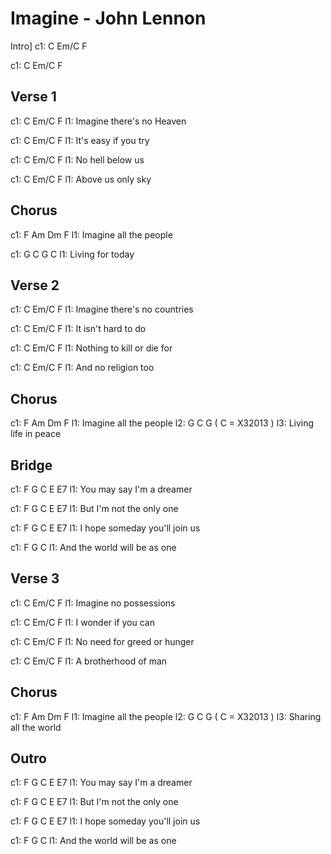 ---
---

# Imagine - John Lennon

Intro]
c1: C  Em/C F

c1: C  Em/C F

## Verse 1
c1: C              Em/C  F
l1: Imagine there's no Heaven

c1: C            Em/C  F
l1: It's easy if you try

c1: C        Em/C  F
l1: No hell below us

c1: C        Em/C  F
l1: Above us only sky

## Chorus
c1: F      Am        Dm    F
l1: Imagine all the people

c1: G       C     G        C
l1: Living for today

## Verse 2
c1: C              Em/C      F
l1: Imagine there's no countries

c1: C           Em/C  F
l1: It isn't hard to do

c1: C              Em/C   F
l1: Nothing to kill or die for

c1: C           Em/C  F
l1: And no religion too

## Chorus
c1: F      Am        Dm   F
l1: Imagine all the people
l2: G       C        G      ( C = X32013 )
l3: Living life in peace

## Bridge
c1: F        G               C      E E7
l1: You may say I'm a dreamer

c1: F        G           C    E E7
l1: But I'm not the only one

c1: F           G          C      E E7
l1: I hope someday you'll join us

c1: F        G          C
l1: And the world will be as one

## Verse 3
c1: C            Em/C    F
l1: Imagine no possessions

c1: C            Em/C  F
l1: I wonder if you can

c1: C                Em/C  F
l1: No need for greed or hunger

c1: C            Em/C  F
l1: A brotherhood of man

## Chorus
c1: F      Am        Dm   F
l1: Imagine all the people
l2: G       C        G     ( C = X32013 )
l3: Sharing all the world

## Outro
c1: F        G               C      E E7
l1: You may say I'm a dreamer

c1: F        G           C    E E7
l1: But I'm not the only one

c1: F           G          C      E E7
l1: I hope someday you'll join us

c1: F        G          C
l1: And the world will be as one